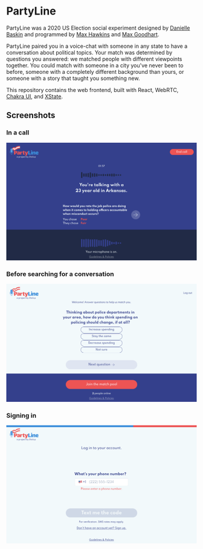# PartyLine

PartyLine was a 2020 US Election social experiment designed by [Danielle Baskin](https://daniellebaskin.com) and programmed by [Max Hawkins](https://maxhawkins.me) and [Max Goodhart](https://chromakode.com).

PartyLine paired you in a voice-chat with someone in any state to have a conversation about political topics. Your match was determined by questions you answered: we matched people with different viewpoints together. You could match with someone in a city you've never been to before, someone with a completely different background than yours, or someone with a story that taught you something new.

This repository contains the web frontend, built with React, WebRTC, [Chakra UI](https://chakra-ui.com), and [XState](https://xstate.js.org).

## Screenshots

### In a call

![](./screenshots/in_call.png)

### Before searching for a conversation

![](./screenshots/intro_screen.png)

### Signing in

![](./screenshots/sign_in.png)
